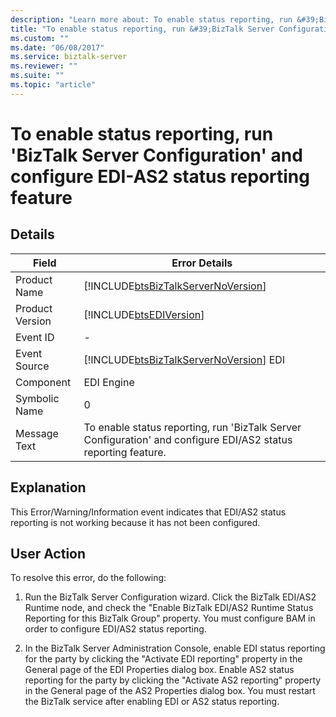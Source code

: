 ```yaml
---
description: "Learn more about: To enable status reporting, run &#39;BizTalk Server Configuration&#39; and configure EDI-AS2 status reporting feature"
title: "To enable status reporting, run &#39;BizTalk Server Configuration&#39; and configure EDI-AS2 status reporting feature"
ms.custom: ""
ms.date: "06/08/2017"
ms.service: biztalk-server
ms.reviewer: ""
ms.suite: ""
ms.topic: "article"
---
```

# To enable status reporting, run &#39;BizTalk Server Configuration&#39; and configure EDI-AS2 status reporting feature
## Details  
  
| Field | Error Details |
|-----------------|----------------------------------------------------------------------------------------------------------------|
|  Product Name   |               [!INCLUDE[btsBizTalkServerNoVersion](../includes/btsbiztalkservernoversion-md.md)]               |
| Product Version |                           [!INCLUDE[btsEDIVersion](../includes/btsediversion-md.md)]                           |
|    Event ID     |                                                       -                                                        |
|  Event Source   |             [!INCLUDE[btsBizTalkServerNoVersion](../includes/btsbiztalkservernoversion-md.md)] EDI             |
|    Component    |                                                   EDI Engine                                                   |
|  Symbolic Name  |                                                       0                                                        |
|  Message Text   | To enable status reporting, run 'BizTalk Server Configuration' and configure EDI/AS2 status reporting feature. |
  
## Explanation  
 This Error/Warning/Information event indicates that EDI/AS2 status reporting is not working because it has not been configured.  
  
## User Action  
 To resolve this error, do the following:  
  
1.  Run the BizTalk Server Configuration wizard. Click the BizTalk EDI/AS2 Runtime node, and check the "Enable BizTalk EDI/AS2 Runtime Status Reporting for this BizTalk Group" property. You must configure BAM in order to configure EDI/AS2 status reporting.  
  
2.  In the BizTalk Server Administration Console, enable EDI status reporting for the party by clicking the "Activate EDI reporting" property in the General page of the EDI Properties dialog box. Enable AS2 status reporting for the party by clicking the "Activate AS2 reporting" property in the General page of the AS2 Properties dialog box. You must restart the BizTalk service after enabling EDI or AS2 status reporting.
